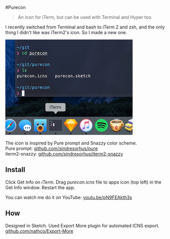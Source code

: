 #Purecon
> An icon for iTerm, but can be used with Terminal and Hyper too.

I recently switched from Terminal and bash to iTerm 2 and zsh, and the only thing I didn't like was iTerm2's icon. So I made a new one.

![Purecon dock screenshot](screenshot.png)

The icon is inspired by Pure prompt and Snazzy color scheme.  
Pure prompt: [github.com/sindresorhus/pure](https://github.com/sindresorhus/pure)  
iterm2-snazzy: [github.com/sindresorhus/iterm2-snazzy](https://github.com/sindresorhus/iterm2-snazzy)

## Install
Click Get Info on *iTerm*. Drag *purecon.icns* file to apps icon (top left) in the Get Info window. Restart the app.

You can watch me do it on YouTube: [youtu.be/pN9FEAkth3s](https://youtu.be/pN9FEAkth3s)

## How
Designed in Sketch. Used Export More plugin for automated ICNS export.  
[github.com/nathco/Export-More](https://github.com/nathco/Export-More)